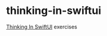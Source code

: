 # thinking-in-swiftui


[Thinking In SwiftUI](https://www.objc.io/books/thinking-in-swiftui/) exercises
